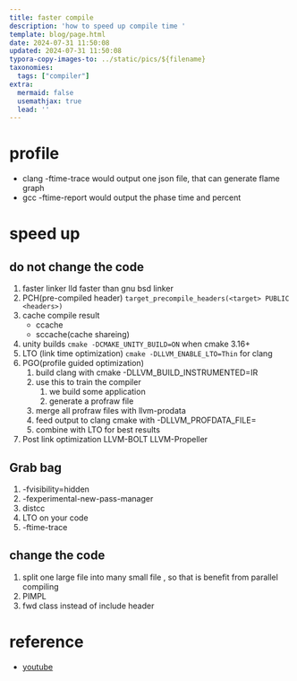 ```yaml
---
title: faster compile
description: 'how to speed up compile time '
template: blog/page.html
date: 2024-07-31 11:50:08
updated: 2024-07-31 11:50:08
typora-copy-images-to: ../static/pics/${filename}
taxonomies:
  tags: ["compiler"]
extra:
  mermaid: false
  usemathjax: true
  lead: ''
---
```


# profile
- clang -ftime-trace would output one json file, that can generate flame graph
- gcc -ftime-report would output the phase time and percent

# speed up
## do not change the code
1. faster linker 
    lld faster than gnu bsd linker
2. PCH(pre-compiled header)
    `target_precompile_headers(<target> PUBLIC <headers>)`
3. cache compile result
   - ccache
   - sccache(cache shareing)
4. unity builds
    `cmake -DCMAKE_UNITY_BUILD=ON` when cmake 3.16+
5. LTO (link time optimization)
    `cmake -DLLVM_ENABLE_LTO=Thin` for clang
6. PGO(profile guided optimization)
   1. build clang with cmake -DLLVM_BUILD_INSTRUMENTED=IR
   2. use this to train the compiler
      1. we build some application
      2. generate a profraw file
   3. merge all profraw files with llvm-prodata
   4. feed output to clang cmake with -DLLVM_PROFDATA_FILE=<path>
   5. combine with LTO for best results
7. Post link optimization
   LLVM-BOLT
   LLVM-Propeller

## Grab bag
1. -fvisibility=hidden
2. -fexperimental-new-pass-manager
3. distcc
4. LTO on your code
5. -ftime-trace

## change the code
1. split one large file into many small file , so that is benefit from parallel compiling
2. PIMPL
3. fwd class instead of include header

# reference
- [youtube](https://www.youtube.com/watch?v=X4pyOtawqjg)